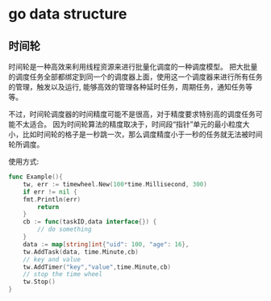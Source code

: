 # go data structure

## 时间轮

时间轮是一种高效来利用线程资源来进行批量化调度的一种调度模型。
把大批量的调度任务全部都绑定到同一个的调度器上面，使用这一个调度器来进行所有任务的管理，触发以及运行,
能够高效的管理各种延时任务，周期任务，通知任务等等。

不过，时间轮调度器的时间精度可能不是很高，对于精度要求特别高的调度任务可能不太适合。
因为时间轮算法的精度取决于，时间段“指针”单元的最小粒度大小，比如时间轮的格子是一秒跳一次，那么调度精度小于一秒的任务就无法被时间轮所调度。

使用方式:

```go
func Example(){
    tw, err := timewheel.New(100*time.Millisecond, 300)
    if err != nil {
    fmt.Println(err)
        return
    }
	cb := func(taskID,data interface{}) {
		// do something
    }
	data := map[string]int{"uid": 100, "age": 16},
	tw.AddTask(data, time.Minute,cb)
	// key and value
	tw.AddTimer("key","value",time.Minute,cb)
	// stop the time wheel
	tw.Stop()
}
```